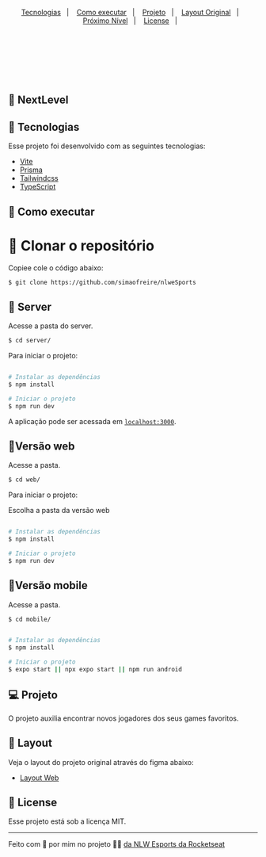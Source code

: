 
<p align="center">
  <a href="#-tecnologias">Tecnologias</a>&nbsp;&nbsp;&nbsp;|&nbsp;&nbsp;&nbsp;
  <a href="#-como-executar">Como executar</a>&nbsp;&nbsp;&nbsp;|&nbsp;&nbsp;&nbsp;
  <a href="#-projeto">Projeto</a>&nbsp;&nbsp;&nbsp;|&nbsp;&nbsp;&nbsp;
  <a href="#-layout">Layout Original</a>&nbsp;&nbsp;&nbsp;|&nbsp;&nbsp;&nbsp;
  <a href="#-nextlevel">Próximo Nível</a>&nbsp;&nbsp;&nbsp;|&nbsp;&nbsp;&nbsp;
  <a href="#-license">License</a>&nbsp;&nbsp;&nbsp;|&nbsp;&nbsp;&nbsp;
</p>
<br/><br/>

<p align="center">
  
</p>

<br/><br/>



<p align="center">
  <img alt="" src="https://repository-images.githubusercontent.com/612006495/65e03be6-93bb-4e89-86c9-3a1f82ec1314" />
</p>



## 🚀 NextLevel



## 🧪 Tecnologias

Esse projeto foi desenvolvido com as seguintes tecnologias:

- [Vite](https://vitejs.dev/)
- [Prisma](https://www.prisma.io)
- [Tailwindcss](https://tailwindcss.com)
- [TypeScript](https://www.typescriptlang.org)


## 🚀 Como executar


# 🚀 Clonar o repositório

Copiee cole o código abaixo:

```bash
$ git clone https://github.com/simaofreire/nlweSports


```


## 🚀 Server

Acesse a pasta do server.

```bash
$ cd server/

```
Para iniciar o projeto:

```bash

# Instalar as dependências
$ npm install

# Iniciar o projeto
$ npm run dev

```


A aplicação pode ser acessada em [`localhost:3000`](http://localhost:3000).

## 🚀Versão web

Acesse a pasta.
```bash
$ cd web/

```

Para iniciar o projeto:

Escolha a pasta da versão web

```bash

# Instalar as dependências
$ npm install

# Iniciar o projeto
$ npm run dev

```

## 🚀Versão mobile

Acesse a pasta.

```bash
$ cd mobile/

```

```bash

# Instalar as dependências
$ npm install

# Iniciar o projeto
$ expo start || npx expo start || npm run android

```



## 💻 Projeto
O projeto auxilia encontrar novos jogadores dos seus games favoritos. 


## 🔖 Layout

Veja o layout do projeto original através do figma abaixo:

- [Layout Web](https://www.figma.com/community/file/1150897317533332617)





## 📝 License

Esse projeto está sob a licença MIT.

---

Feito com 💜 por mim no projeto 👋🏻 [da NLW Esports da Rocketseat](https://www.rocketseat.com.br/)
